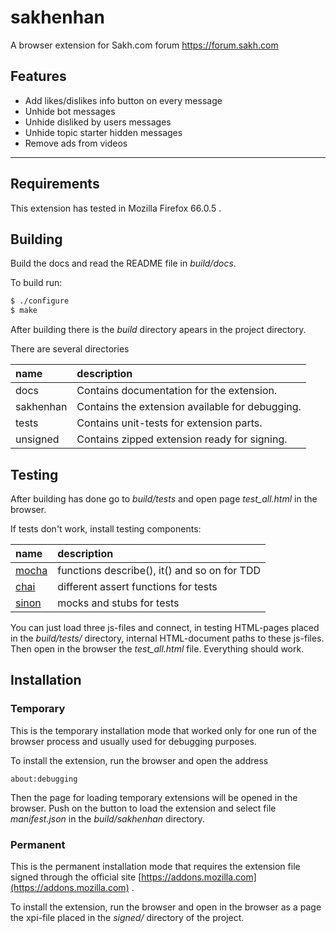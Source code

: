 
# sakhenhan

A browser extension for Sakh.com forum https://forum.sakh.com

## Features

- Add likes/dislikes info button on every message
- Unhide bot messages
- Unhide disliked by users messages
- Unhide topic starter hidden messages
- Remove ads from videos

---

## Requirements

This extension has tested in Mozilla Firefox 66.0.5 .


## Building

Build the docs and read the README file in _build/docs_.

To build run:

```sh
$ ./configure
$ make
```

After building there is the _build_ directory apears in the project directory.

There are several directories

| name      | description                                     |
|:----------|:------------------------------------------------|
| docs      | Contains documentation for the extension.       |
| sakhenhan | Contains the extension available for debugging. |
| tests     | Contains unit-tests for extension parts.        |
| unsigned  | Contains zipped extension ready for signing.    |

## Testing

After building has done go to _build/tests_ and open page _test_all.html_ in the browser.

If tests don't work, install testing components:

| name                         | description                                    |
|:-----------------------------|:-----------------------------------------------|
| [mocha](http://mochajs.org/) | functions describe(), it() and so on for TDD   |
| [chai](http://chaijs.com/)   | different assert functions for tests           |
| [sinon](http://sinonjs.org/) | mocks and stubs for tests                      |

You can just load three js-files and connect, in testing HTML-pages placed in the _build/tests/_ directory, internal HTML-document paths to these js-files. Then open in the browser the _test_all.html_ file. Everything should work.


## Installation


### Temporary

This is the temporary installation mode that worked only for one run of the browser process and usually used for debugging purposes.

To install the extension, run the browser and open the address
```
about:debugging
```

Then the page for loading temporary extensions will be opened in the browser. Push on the button to load the extension and select file _manifest.json_ in the _build/sakhenhan_ directory.

### Permanent

This is the permanent installation mode that requires the extension file signed through the official site [https://addons.mozilla.com](https://addons.mozilla.com) .

To install the extension, run the browser and open in the browser as a page the xpi-file placed in the _signed/_ directory of the project.
